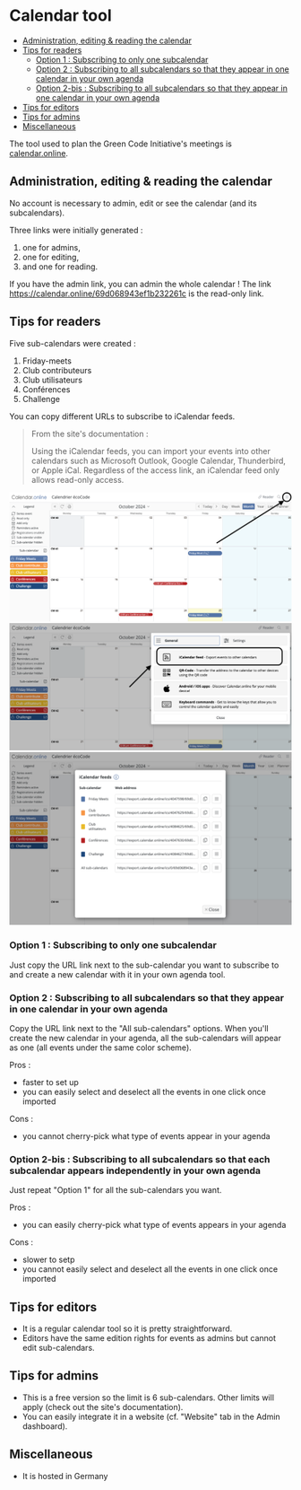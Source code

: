 # Calendar tool 

- [Administration, editing & reading the calendar](#administration-editing-reading-the-calendar)
- [Tips for readers](#tips-for-readers)
    - [Option 1 : Subscribing to only one subcalendar](#option-1--subscribing-to-only-one-subcalendar)
    - [Option 2 : Subscribing to all subcalendars so that they appear in one calendar in your own agenda](#option-2--subscribing-to-all-subcalendars-so-that-they-appear-in-one-calendar-in-your-own-agenda)
    - [Option 2-bis : Subscribing to all subcalendars so that they appear in one calendar in your own agenda](#option-2-bis--subscribing-to-all-subcalendars-so-that-each-subcalendar-appears-independently-in-your-own-agenda)
- [Tips for editors](#tips-for-editors)
- [Tips for admins](#tips-for-admins)
- [Miscellaneous](#miscellaneous)

The tool used to plan the Green Code Initiative's meetings is [calendar.online](https://www.calendar.online).

## Administration, editing & reading the calendar

No account is necessary to admin, edit or see the calendar (and its subcalendars).

Three links were initially generated : 
1. one for admins,
1. one for editing,
1. and one for reading.

If you have the admin link, you can admin the whole calendar ! The link https://calendar.online/69d068943ef1b232261c is the read-only link.

## Tips for readers

Five sub-calendars were created :

1. Friday-meets
1. Club contributeurs
1. Club utilisateurs
1. Conférences
1. Challenge

You can copy different URLs to subscribe to iCalendar feeds.

> From the site's documentation :
> 
> Using the iCalendar feeds, you can import your events into other calendars such as Microsoft Outlook, Google Calendar, Thunderbird, or Apple iCal. Regardless of the access link, an iCalendar feed only allows read-only access.

![Step 0](resources/calendar-tool-0.png)
![Step 1](resources/calendar-tool-1.png)
![Step 2](resources/calendar-tool-2.png)

### Option 1 : Subscribing to only one subcalendar

Just copy the URL link next to the sub-calendar you want to subscribe to and create a new calendar with it in your own agenda tool.


### Option 2 : Subscribing to all subcalendars so that they appear in one calendar in your own agenda

Copy the URL link next to the "All sub-calendars" options. When you'll create the new calendar in your agenda, all the sub-calendars will appear as one (all events under the same color scheme).

Pros : 

- faster to set up
- you can easily select and deselect all the events in one click once imported

Cons :

- you cannot cherry-pick what type of events appear in your agenda

### Option 2-bis : Subscribing to all subcalendars so that each subcalendar appears independently in your own agenda

Just repeat "Option 1" for all the sub-calendars you want.

Pros : 

- you can easily cherry-pick what type of events appears in your agenda

Cons :

- slower to setp
- you cannot easily select and deselect all the events in one click once imported

## Tips for editors

- It is a regular calendar tool so it is pretty straightforward.
- Editors have the same edition rights for events as admins but cannot edit sub-calendars.

## Tips for admins

- This is a free version so the limit is 6 sub-calendars. Other limits will apply (check out the site's documentation).
- You can easily integrate it in a website (cf. "Website" tab in the Admin dashboard).

## Miscellaneous

- It is hosted in Germany